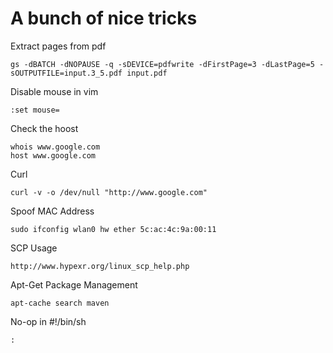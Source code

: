 # A bunch of nice tricks

Extract pages from pdf

    gs -dBATCH -dNOPAUSE -q -sDEVICE=pdfwrite -dFirstPage=3 -dLastPage=5 -sOUTPUTFILE=input.3_5.pdf input.pdf

Disable mouse in vim
    
    :set mouse=

Check the hoost

    whois www.google.com
    host www.google.com

Curl

    curl -v -o /dev/null "http://www.google.com"

Spoof MAC Address

    sudo ifconfig wlan0 hw ether 5c:ac:4c:9a:00:11

SCP Usage

    http://www.hypexr.org/linux_scp_help.php

Apt-Get Package Management

    apt-cache search maven

No-op in #!/bin/sh

    :
